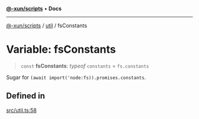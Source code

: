 [**@-xun/scripts**](../../README.md) • **Docs**

***

[@-xun/scripts](../../README.md) / [util](../README.md) / fsConstants

# Variable: fsConstants

> `const` **fsConstants**: *typeof* `constants` = `fs.constants`

Sugar for `(await import('node:fs)).promises.constants`.

## Defined in

[src/util.ts:58](https://github.com/Xunnamius/xscripts/blob/b57a6be3f30c8c0a2692b256135acbd661d0e92b/src/util.ts#L58)

